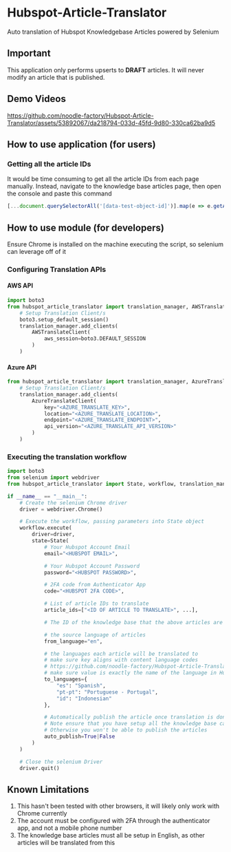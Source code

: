 # Hubspot-Article-Translator
Auto translation of Hubspot Knowledgebase Articles powered by Selenium

## Important
This application only performs upserts to **DRAFT** articles. It will never modify an article that is published.

## Demo Videos
https://github.com/noodle-factory/Hubspot-Article-Translator/assets/53892067/da218794-033d-45fd-9d80-330ca62ba9d5

## How to use application (for users)
### Getting all the article IDs
It would be time consuming to get all the article IDs from each page manually. Instead, navigate to the knowledge base articles page, then open the console and paste this command
```js
[...document.querySelectorAll('[data-test-object-id]')].map(e => e.getAttribute('data-test-object-id')).join("|")
```

## How to use module (for developers)
Ensure Chrome is installed on the machine executing the script, so selenium can leverage off of it
### Configuring Translation APIs
#### AWS API
```python
import boto3
from hubspot_article_translator import translation_manager, AWSTranslateClient
    # Setup Translation Client/s
    boto3.setup_default_session()
    translation_manager.add_clients(
        AWSTranslateClient(
            aws_session=boto3.DEFAULT_SESSION
        )
    )
```

#### Azure API
```python
from hubspot_article_translator import translation_manager, AzureTranslateClient
    # Setup Translation Client/s
    translation_manager.add_clients(
        AzureTranslateClient(
            key="<AZURE_TRANSLATE_KEY>",
            location="<AZURE_TRANSLATE_LOCATION>",
            endpoint="<AZURE_TRANSLATE_ENDPOINT>",
            api_version="<AZURE_TRANSLATE_API_VERSION>"
        )
    )
```

### Executing the translation workflow
```python
import boto3
from selenium import webdriver
from hubspot_article_translator import State, workflow, translation_manager, AWSTranslateClient, AzureTranslateClient

if __name__ == "__main__":
    # Create the selenium Chrome driver
    driver = webdriver.Chrome()

    # Execute the workflow, passing parameters into State object
    workflow.execute(
        driver=driver,
        state=State(
            # Your Hubspot Account Email
            email="<HUBSPOT EMAIL>",

            # Your Hubspot Account Password
            password="<HUBSPOT PASSWORD>",

            # 2FA code from Authenticator App
            code="<HUBSPOT 2FA CODE>",

            # List of article IDs to translate
            article_ids=["<ID OF ARTICLE TO TRANSLATE>", ...],

            # The ID of the knowledge base that the above articles are in

            # the source language of articles
            from_language="en",

            # the languages each article will be translated to
            # make sure key aligns with content language codes
            # https://github.com/noodle-factory/Hubspot-Article-Translator/blob/master/hubspot_article_translator/translation/content_languages/content_languages.json
            # make sure value is exactly the name of the language in Hubspot
            to_languages={
                "es": "Spanish",
                "pt-pt": "Portuguese - Portugal",
                "id": "Indonesian"
            },

            # Automatically publish the article once translation is done
            # Note ensure that you have setup all the knowledge base category translations for each language...
            # Otherwise you won't be able to publish the articles
            auto_publish=True|False 
        )
    )

    # Close the selenium Driver
    driver.quit()
```

## Known Limitations
1. This hasn't been tested with other browsers, it will likely only work with Chrome currently
2. The account must be configured with 2FA through the authenticator app, and not a mobile phone number
3. The knowledge base articles must all be setup in English, as other articles will be translated from this
